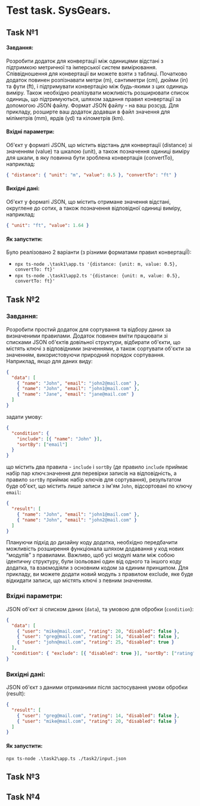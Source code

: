 # Test task. SysGears.

## Task №1

#### Завдання:

Розробити додаток для конвертації між одиницями відстані з підтримкою метричної та імперської систем вимірювання. Співвідношення для конвертації ви можете взяти з таблиці. Початково додаток повинен розпізнавати метри (m), сантиметри (cm), дюйми (in) та фути (ft), і підтримувати конвертацію між будь-якими з цих одиниць виміру.
Також необхідно реалізувати можливість розширювати список одиниць, що підтримуються, шляхом задання правил конвертації за допомогою JSON файлу. Формат JSON файлу - на ваш розсуд. Для прикладу, розширте ваш додаток додавши в файл значення для міліметрів (mm), ярдів (yd) та кілометрів (km).

#### Вхідні параметри:

Об'єкт у форматі JSON, що містить відстань для конвертації (distance) зі значенням (value) та шкалою (unit), а також позначення одиниці виміру для шкали, в яку повинна бути зроблена конвертація (convertTo), наприклад:

```json
{ "distance": { "unit": "m", "value": 0.5 }, "convertTo": "ft" }
```

#### Вихідні дані:

Об'єкт у форматі JSON, що містить отримане значення відстані, округлене до сотих, а також позначення відповідної одиниці виміру, наприклад:

```json
{ "unit": "ft", "value": 1.64 }
```

#### Як запустити:

Було реалізовано 2 варіанти (з різними форматами правил конвертаціЇ):

- `npx ts-node .\task1\app.ts '{distance: {unit: m, value: 0.5}, convertTo: ft}'`
- `npx ts-node .\task1\app2.ts '{distance: {unit: m, value: 0.5}, convertTo: ft}'`

## Task №2

### Завдання:

Розробити простий додаток для сортування та відбору даних за визначеними правилами. Додаток повинен вміти працювати зі списками JSON об'єктів довільної структури, відбирати об'єкти, що містять ключі з відповідними значеннями, а також сортувати об'єкти за значенням, використовуючи природний порядок сортування.
Наприклад, якщо для даних виду:

```json
{
  "data": [
    { "name": "John", "email": "john2@mail.com" },
    { "name": "John", "email": "john1@mail.com" },
    { "name": "Jane", "email": "jane@mail.com" }
  ]
}
```

задати умову:

```json
{
  "condition": {
    "include": [{ "name": "John" }],
    "sortBy": ["email"]
  }
}
```

що містить два правила - `include` і `sortBy` (де правило `include` приймає набір пар ключ:значення для перевірки записів на відповідність, а правило `sortBy` приймає набір ключів для сортування), результатом буде об'єкт, що містить лише записи з ім'ям `John`, відсортовані по ключу `email`:

```json
{
  "result": [
    { "name": "John", "email": "john1@mail.com" },
    { "name": "John", "email": "john2@mail.com" }
  ]
}
```

Плануючи підхід до дизайну коду додатка, необхідно передбачити можливість розширення функціонала шляхом додавання у код нових “модулів” з правилами. Важливо, щоб усі модулі мали між собою ідентичну структуру, були ізольовані один від одного та іншого коду додатка, та взаємодіяли з основним кодом за єдиним принципом. Для прикладу, ви можете додати новий модуль з правилом exclude, яке буде відкидати записи, що містять ключі з певним значенням.

### Вхідні параметри:

JSON об'єкт зі списком даних (`data`), та умовою для обробки (`condition`):

```json
{
  "data": [
    { "user": "mike@mail.com", "rating": 20, "disabled": false },
    { "user": "greg@mail.com", "rating": 14, "disabled": false },
    { "user": "john@mail.com", "rating": 25, "disabled": true }
  ],
  "condition": { "exclude": [{ "disabled": true }], "sortBy": ["rating"] }
}
```

### Вихідні дані:

JSON об'єкт з даними отриманими після застосування умови обробки (result):

```json
{
  "result": [
    { "user": "greg@mail.com", "rating": 14, "disabled": false },
    { "user": "mike@mail.com", "rating": 20, "disabled": false }
  ]
}
```

#### Як запустити:

`npx ts-node .\task2\app.ts ./task2/input.json `

## Task №3

## Task №4
